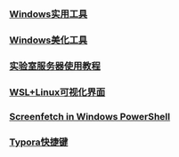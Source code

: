 ### [Windows实用工具](折腾/windows实用工具)

### [Windows美化工具](折腾/windows美化工具.md)

### [实验室服务器使用教程](折腾/服务器使用教程.md)

### [WSL+Linux可视化界面](折腾/WSL+Linux可视化界面.md)

### [Screenfetch in Windows PowerShell](折腾/Screenfetch_in_windows_powershell.md)

### [Typora快捷键](折腾/Typora快捷键.md)

